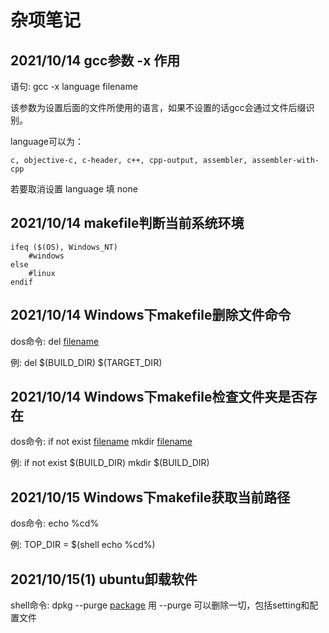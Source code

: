 # 杂项笔记

## 2021/10/14 gcc参数 -x 作用

语句: gcc -x language filename

该参数为设置后面的文件所使用的语言，如果不设置的话gcc会通过文件后缀识别。

language可以为：

    c, objective-c, c-header, c++, cpp-output, assembler, assembler-with-cpp

若要取消设置 language 填 none

## 2021/10/14 makefile判断当前系统环境

    ifeq ($(OS), Windows_NT)
        #windows
    else
        #linux
    endif

## 2021/10/14 Windows下makefile删除文件命令

dos命令: del <u>filename</u>

例: del \$(BUILD_DIR) \$(TARGET_DIR)

## 2021/10/14 Windows下makefile检查文件夹是否存在

dos命令: if not exist <u>filename</u> mkdir <u>filename</u>

例: if not exist \$(BUILD_DIR) mkdir \$(BUILD_DIR)

## 2021/10/15 Windows下makefile获取当前路径

dos命令: echo %cd%

例: TOP_DIR = \$(shell echo %cd%)

## 2021/10/15(1) ubuntu卸载软件

shell命令: dpkg --purge <u>package</u>
用 --purge 可以删除一切，包括setting和配置文件
